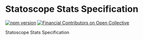 # Statoscope Stats Specification

[![npm version](https://badge.fury.io/js/%40statoscope%2Fstats.svg)](https://badge.fury.io/js/%40statoscope%2Fstats)
[![Financial Contributors on Open Collective](https://opencollective.com/statoscope/all/badge.svg?label=financial+contributors)](https://opencollective.com/statoscope)

Statoscope Stats Specification
